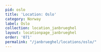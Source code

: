 ```yaml
---
pid: oslo
title: 'Location: Oslo'
category: Norway
label: Oslo
collection: location_janbrueghel
layout: locationpage_janbrueghel
order: '071'
permalink: "/janbrueghel/locations/oslo/"
---
```

